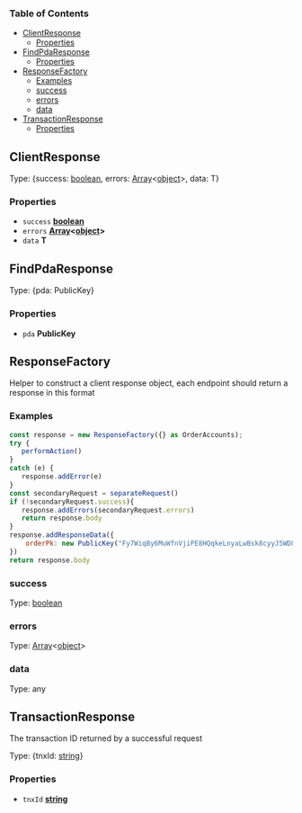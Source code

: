 <!-- Generated by documentation.js. Update this documentation by updating the source code. -->

### Table of Contents

*   [ClientResponse][1]
    *   [Properties][2]
*   [FindPdaResponse][3]
    *   [Properties][4]
*   [ResponseFactory][5]
    *   [Examples][6]
    *   [success][7]
    *   [errors][8]
    *   [data][9]
*   [TransactionResponse][10]
    *   [Properties][11]

## ClientResponse

Type: {success: [boolean][12], errors: [Array][13]<[object][14]>, data: T}

### Properties

*   `success` **[boolean][12]**&#x20;
*   `errors` **[Array][13]<[object][14]>**&#x20;
*   `data` **T**&#x20;

## FindPdaResponse

Type: {pda: PublicKey}

### Properties

*   `pda` **PublicKey**&#x20;

## ResponseFactory

Helper to construct a client response object, each endpoint should return a response in this format

### Examples

```javascript
const response = new ResponseFactory({} as OrderAccounts);
try {
   performAction()
}
catch (e) {
   response.addError(e)
}
const secondaryRequest = separateRequest()
if (!secondaryRequest.success){
   response.addErrors(secondaryRequest.errors)
   return response.body
}
response.addResponseData({
    orderPk: new PublicKey("Fy7WiqBy6MuWfnVjiPE8HQqkeLnyaLwBsk8cyyJ5WD8X")
})
return response.body
```

### success

Type: [boolean][12]

### errors

Type: [Array][13]<[object][14]>

### data

Type: any

## TransactionResponse

The transaction ID returned by a successful request

Type: {tnxId: [string][15]}

### Properties

*   `tnxId` **[string][15]**&#x20;

[1]: #clientresponse

[2]: #properties

[3]: #findpdaresponse

[4]: #properties-1

[5]: #responsefactory

[6]: #examples

[7]: #success

[8]: #errors

[9]: #data

[10]: #transactionresponse

[11]: #properties-2

[12]: https://developer.mozilla.org/docs/Web/JavaScript/Reference/Global_Objects/Boolean

[13]: https://developer.mozilla.org/docs/Web/JavaScript/Reference/Global_Objects/Array

[14]: https://developer.mozilla.org/docs/Web/JavaScript/Reference/Global_Objects/Object

[15]: https://developer.mozilla.org/docs/Web/JavaScript/Reference/Global_Objects/String
